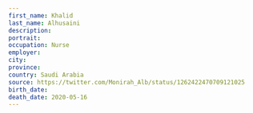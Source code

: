 ```yaml
---
first_name: Khalid
last_name: Alhusaini
description: 
portrait: 
occupation: Nurse
employer: 
city: 
province: 
country: Saudi Arabia
source: https://twitter.com/Monirah_Alb/status/1262422470709121025
birth_date: 
death_date: 2020-05-16
---
```

